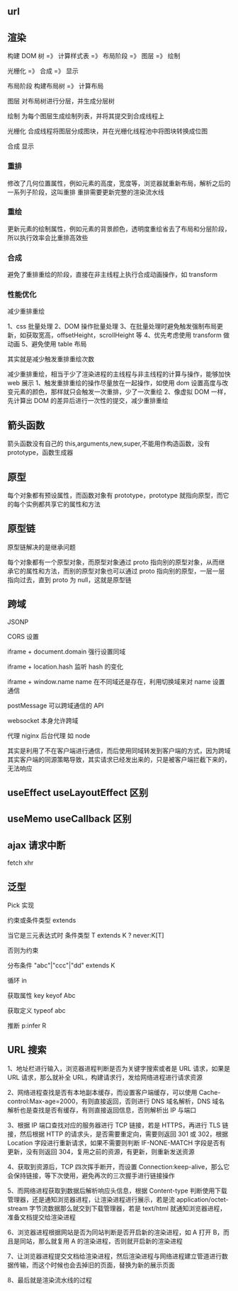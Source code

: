 ## url

## 渲染

构建 DOM 树 =》 计算样式表 =》 布局阶段 =》 图层 =》 绘制

光栅化 =》 合成 =》 显示

布局阶段
构建布局树 =》 计算布局

图层
对布局树进行分层，并生成分层树

绘制
为每个图层生成绘制列表，并将其提交到合成线程上

光栅化
合成线程将图层分成图块，并在光栅化线程池中将图块转换成位图

合成
显示

### 重排

修改了几何位置属性，例如元素的高度，宽度等，浏览器就重新布局，解析之后的一系列子阶段，这叫重排
重排需要更新完整的渲染流水线

### 重绘

更新元素的绘制属性，例如元素的背景颜色，透明度重绘省去了布局和分层阶段，所以执行效率会比重排高效些

### 合成

避免了重排重绘的阶段，直接在非主线程上执行合成动画操作，如 transform

### 性能优化

减少重排重绘

1、css 批量处理
2、DOM 操作批量处理
3、在批量处理时避免触发强制布局更新，如获取宽高，offsetHeight，scrollHeight 等
4、优先考虑使用 transform 做动画
5、避免使用 table 布局

其实就是减少触发重排重绘次数

减少重排重绘，相当于少了渲染进程的主线程与非主线程的计算与操作，能够加快 web 展示
1、触发重排重绘的操作尽量放在一起操作，如使用 dom 设置高度与改变元素的颜色，那样就只会触发一次重排，少了一次重绘
2、像虚拟 DOM 一样，先计算出 DOM 的差异后进行一次性的提交，减少重排重绘

## 箭头函数

箭头函数没有自己的 this,arguments,new,super,不能用作构造函数，没有 prototype，函数生成器

## 原型

每个对象都有预设属性，而函数对象有 prototype，prototype 就指向原型，而它的每个实例都共享它的属性和方法

## 原型链

原型链解决的是继承问题

每个对象都有一个原型对象，而原型对象通过 proto 指向别的原型对象，从而继承它的属性和方法，而别的原型对象也可以通过 proto 指向别的原型，一层一层指向过去，直到 proto 为 null，这就是原型链

## 跨域

JSONP

CORS 设置

iframe + document.domain 强行设置同域

iframe + location.hash 监听 hash 的变化

iframe + window.name name 在不同域还是存在，利用切换域来对 name 设置通信

postMessage 可以跨域通信的 API

websocket 本身允许跨域

代理
niginx
后台代理 如 node

其实是利用了不在客户端进行通信，而后使用同域转发到客户端的方式，因为跨域其实客户端的同源策略导致，其实请求已经发出来的，只是被客户端拦截下来的，无法响应

## useEffect useLayoutEffect 区别

## useMemo useCallback 区别

## ajax 请求中断

fetch xhr

## 泛型

Pick 实现

约束或条件类型
extends

当它是三元表达式时
条件类型
T extends K ? never:K[T]

否则为约束

分布条件
"abc"|"ccc"|"dd" extends K

循环
in

获取属性 key
keyof Abc

获取定义
typeof abc

推断
p:infer R

## URL 搜索

1、地址栏进行输入，浏览器进程判断是否为关键字搜索或者是 URL 请求，如果是 URL 请求，那么就补全 URL，构建请求行，发给网络进程进行请求资源

2、网络进程查找是否有本地副本缓存，而设置客户端缓存，可以使用 Cache-control:Max-age=2000，有则直接返回，否则进行 DNS 域名解析，DNS 域名解析也是查找是否有缓存，有则直接返回信息，否则解析出 IP 与端口

3、根据 IP 端口查找对应的服务器进行 TCP 链接，若是 HTTPS，再进行 TLS 链接，然后根据 HTTP 的请求头，是否需要重定向，需要则返回 301 或 302，根据 Location 字段进行重新请求，如果不需要则判断 IF-NONE-MATCH 字段是否有更新，没有则返回 304，复用之前的资源，有更新，则重新发送资源

4、获取到资源后，TCP 四次挥手断开，而设置 Connection:keep-alive，那么它会保持链接，等下次使用，避免再次的三次握手进行链接操作

5、而网络进程获取到数据后解析响应头信息，根据 Content-type 判断使用下载管理器，还是通知浏览器进程，让渲染进程进行展示，若是流 application/octet-stream 字节流数据那么就交到下载管理器，若是 text/html 就通知浏览器进程，准备文档提交给渲染进程

6、浏览器进程根据网站是否为同站判断是否开启新的渲染进程，如 A 打开 B，而且是同站，那么就复用 A 的渲染进程，否则就开启新的渲染进程

7、让浏览器进程提交文档给渲染进程，然后渲染进程与网络进程建立管道进行数据传输，而这个时候也会去掉旧的页面，替换为新的展示页面

8、最后就是渲染流水线的过程
